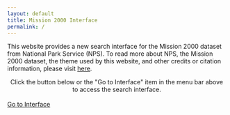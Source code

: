 ```yaml
---
layout: default
title: Mission 2000 Interface
permalink: /
---
```

<link rel="stylesheet" href="{{ '/defaultStyle.css' | relative_url }}">

This website provides a new search interface for the Mission 2000 dataset from National Park Service (NPS). To read more about NPS, the Mission 2000 dataset, the theme used by this website, and other credits or citation information, please visit [here](./about-page.md).

<div style="text-align: center;">
  Click the button below or the "Go to Interface" item in the menu bar above to access the search interface.
</div>
<br>
<div class="btn-container">
  <a href="{{ '/search-interface/' | relative_url }}" class="btn">Go to Interface</a>
</div>